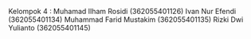Kelompok 4 :
Muhamad Ilham Rosidi (362055401126)
Ivan Nur Efendi (362055401134)
Muhammad Farid Mustakim (362055401135)
Rizki Dwi Yulianto (362055401145)
